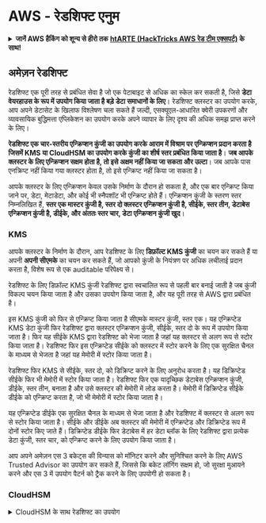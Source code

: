 # AWS - रेडशिफ्ट एनुम

<details>

<summary><strong>जानें AWS हैकिंग को शून्य से हीरो तक</strong> <a href="https://training.hacktricks.xyz/courses/arte"><strong>htARTE (HackTricks AWS रेड टीम एक्सपर्ट)</strong></a><strong> के साथ!</strong></summary>

HackTricks का समर्थन करने के अन्य तरीके:

* अगर आप चाहते हैं कि आपकी **कंपनी का विज्ञापन HackTricks में** दिखाया जाए या **HackTricks को PDF में डाउनलोड** करना चाहते हैं तो [**सब्सक्रिप्शन प्लान्स**](https://github.com/sponsors/carlospolop) देखें!
* [**आधिकारिक PEASS और HackTricks स्वैग**](https://peass.creator-spring.com) प्राप्त करें
* हमारे विशेष [**NFTs**](https://opensea.io/collection/the-peass-family) कलेक्शन, [**The PEASS Family**](https://opensea.io/collection/the-peass-family) खोजें
* **शामिल हों** 💬 [**डिस्कॉर्ड ग्रुप**](https://discord.gg/hRep4RUj7f) या [**टेलीग्राम ग्रुप**](https://t.me/peass) या हमें **ट्विटर** 🐦 [**@hacktricks_live**](https://twitter.com/hacktricks_live)** पर फॉलो** करें।
* **अपने हैकिंग ट्रिक्स साझा करें, HackTricks** और [**HackTricks Cloud**](https://github.com/carlospolop/hacktricks) github repos में PRs सबमिट करके।

</details>

## अमेज़न रेडशिफ्ट

रेडशिफ्ट एक पूरी तरह से प्रबंधित सेवा है जो एक पेटाबाइट से अधिक का स्केल कर सकती है, जिसे **डेटा वेयरहाउस के रूप में उपयोग किया जाता है बड़े डेटा समाधानों के लिए**। रेडशिफ्ट क्लस्टर का उपयोग करके, आप अपने डेटासेट के खिलाफ विश्लेषण चला सकते हैं जल्दी, एसक्यूएल-आधारित क्वेरी उपकरणों और व्यावसायिक बुद्धिमत्ता एप्लिकेशन का उपयोग करके अपने व्यापार के लिए दृश्य की अधिक समझ प्राप्त करने के लिए।

**रेडशिफ्ट एक चार-स्तरीय एन्क्रिप्शन कुंजी का उपयोग करके आराम में विश्राम पर एन्क्रिप्शन प्रदान करता है जिसमें KMS या CloudHSM का उपयोग करके कुंजी का शीर्ष स्तर प्रबंधित किया जाता है**। **जब आपके क्लस्टर के लिए एन्क्रिप्शन सक्षम होता है, तो इसे अक्षम नहीं किया जा सकता और उल्टा**। जब आपके पास एनक्रिप्ट नहीं किया गया क्लस्टर होता है, तो इसे एन्क्रिप्ट नहीं किया जा सकता है।

आपके क्लस्टर के लिए एन्क्रिप्शन केवल उसके निर्माण के दौरान हो सकता है, और एक बार एन्क्रिप्ट किया जाने पर, डेटा, मेटाडेटा, और कोई भी स्नैपशॉट भी एन्क्रिप्ट होते हैं। एन्क्रिप्शन कुंजी के स्तरण स्तर निम्नलिखित हैं, **स्तर एक मास्टर कुंजी है, स्तर दो क्लस्टर एन्क्रिप्शन कुंजी है, सीईके, स्तर तीन, डेटाबेस एन्क्रिप्शन कुंजी है, डीईके, और अंततः स्तर चार, डेटा एन्क्रिप्शन कुंजी खुद**।

### KMS

आपके क्लस्टर के निर्माण के दौरान, आप रेडशिफ्ट के लिए **डिफ़ॉल्ट KMS कुंजी** का चयन कर सकते हैं या अपनी **अपनी सीएमके** का चयन कर सकते हैं, जो आपको कुंजी के नियंत्रण पर अधिक लचीलाई प्रदान करता है, विशेष रूप से एक auditable परिपेक्ष्य से।

रेडशिफ्ट के लिए डिफ़ॉल्ट KMS कुंजी रेडशिफ्ट द्वारा स्वचालित रूप से पहली बार बनाई जाती है जब कुंजी विकल्प चयन किया जाता है और उसका उपयोग किया जाता है, और यह पूरी तरह से AWS द्वारा प्रबंधित है।

इस KMS कुंजी को फिर से एन्क्रिप्ट किया जाता है सीएमके मास्टर कुंजी, स्तर एक। यह एन्क्रिप्टेड KMS डेटा कुंजी फिर रेडशिफ्ट द्वारा क्लस्टर एन्क्रिप्शन कुंजी, सीईके, स्तर दो के रूप में उपयोग किया जाता है। फिर यह सीईके KMS द्वारा रेडशिफ्ट को भेजा जाता है जहां यह क्लस्टर से अलग रूप से स्टोर किया जाता है। रेडशिफ्ट फिर इस एन्क्रिप्टेड सीईके को क्लस्टर में स्टोर करने के लिए एक सुरक्षित चैनल के माध्यम से भेजता है जहां यह मेमोरी में स्टोर किया जाता है।

रेडशिफ्ट फिर KMS से सीईके, स्तर दो, को डिक्रिप्ट करने के लिए अनुरोध करता है। यह डिक्रिप्टेड सीईके फिर भी मेमोरी में स्टोर किया जाता है। रेडशिफ्ट फिर एक यादृच्छिक डेटाबेस एन्क्रिप्शन कुंजी, डीईके, स्तर तीन, बनाता है और उसे क्लस्टर की मेमोरी में लोड करता है। मेमोरी में डिक्रिप्टेड सीईके डीईके को एन्क्रिप्ट करता है, जो भी मेमोरी में स्टोर किया जाता है।

यह एन्क्रिप्टेड डीईके एक सुरक्षित चैनल के माध्यम से भेजा जाता है और रेडशिफ्ट में क्लस्टर से अलग रूप से स्टोर किया जाता है। सीईके और डीईके अब क्लस्टर की मेमोरी में एन्क्रिप्टेड और डिक्रिप्टेड रूप में दोनों स्टोर किए जाते हैं। डिक्रिप्टेड डीईके फिर डेटाबेस में हर डेटा ब्लॉक के लिए रेडशिफ्ट द्वारा प्रत्येक डेटा कुंजी, स्तर चार, को एन्क्रिप्ट करने के लिए उपयोग किया जाता है।

आप अपने अमेज़न एस 3 बकेट्स की विन्यास को मॉनिटर करने और सुनिश्चित करने के लिए AWS Trusted Advisor का उपयोग कर सकते हैं, जिससे कि बकेट लॉगिंग सक्षम हो, जो सुरक्षा मुआयने करने और एस 3 में उपयोग पैटर्न को ट्रैक करने के लिए उपयोगी हो सकता है।

### CloudHSM

<details>

<summary>CloudHSM के साथ रेडशिफ्ट का उपयोग</summary>

अपनी एन्क्रिप्शन करने के लिए CloudHSM के साथ काम करते समय, सबसे पहले आपको अपने HSM क्लाइंट और रेडशिफ्ट के बीच विश्वसनीय कनेक्शन सेट करना होगा जबकि क्लाइंट और सर्वर सर्टिफिकेट का उपयोग कर रहे हों।

यह कनेक्शन सुरक्षित संचार प्रदान करने के लिए आवश्यक है, जिससे एन्क्रिप्शन कुंजी को आपके HSM क्लाइंट और आपके रेडशिफ्ट क्लस्टर के बीच भेजा जा सके। एक यादृच्छिक रूप से उत्पन्न निजी और सार्वजनिक कुंजी जोड़ी का उपयोग करके, रेडशिफ्ट एक सार्वजनिक क्लाइंट सर्टिफिकेट बनाता है, जो रेडशिफ्ट द्वारा एन्क्रिप्ट किया और स्टोर किया जाता है। इसे डाउनलोड करना और आपके HSM क्लाइंट में पंजीकृत करना होगा, और सही HSM पार्ट
```bash
# Get clusters
aws redshift describe-clusters
## Get if publicly accessible
aws redshift describe-clusters | jq -r ".Clusters[].PubliclyAccessible"
## Get DB username to login
aws redshift describe-clusters | jq -r ".Clusters[].MasterUsername"
## Get endpoint
aws redshift describe-clusters | jq -r ".Clusters[].Endpoint"
## Public addresses of the nodes
aws redshift describe-clusters | jq -r ".Clusters[].ClusterNodes[].PublicIPAddress"
## Get IAM roles of the clusters
aws redshift describe-clusters | jq -r ".Clusters[].IamRoles"

# Endpoint access & authorization
aws redshift describe-endpoint-access
aws redshift describe-endpoint-authorization

# Get credentials
aws redshift get-cluster-credentials --db-user <username> --cluster-identifier <cluster-id>
## By default, the temporary credentials expire in 900 seconds. You can optionally specify a duration between 900 seconds (15 minutes) and 3600 seconds (60 minutes).
aws redshift get-cluster-credentials-with-iam --cluster-identifier <cluster-id>
## Gives creds to access redshift with the IAM redshift permissions given to the current AWS account
## More in https://docs.aws.amazon.com/redshift/latest/mgmt/redshift-iam-access-control-identity-based.html

# Authentication profiles
aws redshift describe-authentication-profiles

# Snapshots
aws redshift describe-cluster-snapshots

# Scheduled actions
aws redshift describe-scheduled-actions

# Connect
# The redshift instance must be publicly available (not by default), the sg need to allow inbounds connections to the port and you need creds
psql -h redshift-cluster-1.sdflju3jdfkfg.us-east-1.redshift.amazonaws.com -U admin -d dev -p 5439
```
## विशेषाधिकार

{% content-ref url="../../aws-privilege-escalation/aws-redshift-privesc.md" %}
[aws-redshift-privesc.md](../../aws-privilege-escalation/aws-redshift-privesc.md)
{% endcontent-ref %}

## स्थिरता

निम्नलिखित क्रियाएँ क्लस्टर को अन्य AWS खातों को पहुंचने की अनुमति देने की अनुमति देती हैं:

* [authorize-endpoint-access](https://docs.aws.amazon.com/cli/latest/reference/redshift/authorize-endpoint-access.html)
* [authorize-snapshot-access](https://docs.aws.amazon.com/cli/latest/reference/redshift/authorize-snapshot-access.html)

<details>

<summary><strong>जानें AWS हैकिंग को शून्य से हीरो तक</strong> <a href="https://training.hacktricks.xyz/courses/arte"><strong>htARTE (HackTricks AWS Red Team Expert)</strong></a><strong>!</strong></summary>

HackTricks का समर्थन करने के अन्य तरीके:

* यदि आप अपनी **कंपनी का विज्ञापन HackTricks में देखना चाहते हैं** या **HackTricks को PDF में डाउनलोड करना चाहते हैं** तो [**सदस्यता योजनाएँ**](https://github.com/sponsors/carlospolop) देखें!
* [**आधिकारिक PEASS & HackTricks स्वैग**](https://peass.creator-spring.com) प्राप्त करें
* हमारे विशेष [**NFTs**](https://opensea.io/collection/the-peass-family) कलेक्शन [**The PEASS Family**](https://opensea.io/collection/the-peass-family) खोजें
* **शामिल हों** 💬 [**डिस्कॉर्ड समूह**](https://discord.gg/hRep4RUj7f) या [**टेलीग्राम समूह**](https://t.me/peass) या हमें **ट्विटर** 🐦 [**@hacktricks_live**](https://twitter.com/hacktricks_live)** पर **फॉलो** करें।
* **हैकिंग ट्रिक्स साझा करें** हैक्ट्रिक्स और हैक्ट्रिक्स क्लाउड github रेपो में PR जमा करके।

</details>
